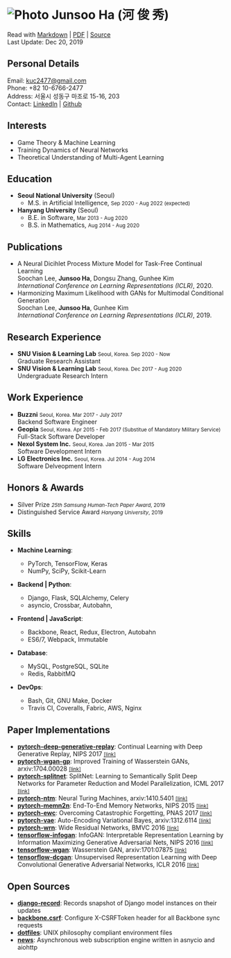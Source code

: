 ![Photo](https://en.gravatar.com/userimage/88915015/2c6d5786d2b480927676688336d80102.jpg?size=110) Junsoo Ha (河 俊 秀)  
=======================================================================================================================

Read with [Markdown](https://raw.github.com/kuc2477/resume/gh-pages/index.md) | [PDF](https://raw.github.com/kuc2477/resume/gh-pages/index.pdf) | [Source](http://github.com/kuc2477/resume)  
Last Update: Dec 20, 2019



Personal Details
---------------
Email:      kuc2477@gmail.com   
Phone:      +82 10-6766-2477  
Address:    서울시 성동구 마조로 15-16, 203  
Contact:    [LinkedIn](https://www.linkedin.com/in/junsoo-ha-769a89bb?trk=hp-identity-name) | [Github](https://github.com/kuc2477)



Interests
---------
- Game Theory & Machine Learning
- Training Dynamics of Neural Networks
- Theoretical Understanding of Multi-Agent Learning



Education
---------
* **Seoul National University** (Seoul)  
    - M.S. in Artificial Intelligence, <small>Sep 2020 - Aug 2022 (expected)</small>  
* **Hanyang University** (Seoul)  
    - B.E. in Software, <small>Mar 2013 - Aug 2020</small>  
    - B.S. in Mathematics, <small>Aug 2014 - Aug 2020</small>  



Publications
------------
* A Neural Dicihlet Process Mixture Model for Task-Free Continual Learning  
    Soochan Lee, **Junsoo Ha**, Dongsu Zhang, Gunhee Kim  
    *International Conference on Learning Representations (ICLR)*, 2020. 
* Harmonizing Maximum Likelihood with GANs for Multimodal Conditional Generation  
    Soochan Lee, **Junsoo Ha**, Gunhee Kim  
    *International Conference on Learning Representations (ICLR)*, 2019.


Research Experience
-------------------
* **SNU Vision & Learning Lab** <small>Seoul, Korea. Sep 2020 - Now</small>  
    Graduate Research Assistant
* **SNU Vision & Learning Lab** <small>Seoul, Korea. Dec 2017 - Aug 2020</small>  
    Undergraduate Research Intern


Work Experience
---------------
* **Buzzni** <small>Seoul, Korea. Mar 2017 - July 2017</small>   
    Backend Software Engineer
* **Geopia** <small>Seoul, Korea. Apr 2015 - Feb 2017 (Substitue of Mandatory Military Service)</small>  
    Full-Stack Software Developer
* **Nexol System Inc.** <small>Seoul, Korea. Jan 2015 - Mar 2015</small>  
    Software Development Intern
* **LG Electronics Inc.** <small>Seoul, Korea. Jul 2014 - Aug 2014</small>  
    Software Delveopment Intern


Honors & Awards
---------------
- Silver Prize <small>*25th Samsung Human-Tech Paper Award*, 2019</small>
- Distinguished Service Award <small>*Hanyang University*, 2019</small>



Skills
------
* **Machine Learning**: 
    - PyTorch, TensorFlow, Keras
    - NumPy, SciPy, Scikit-Learn


* **Backend | Python**: 
    - Django, Flask, SQLAlchemy, Celery
    - asyncio, Crossbar, Autobahn, 


* **Frontend | JavaScript**: 
    - Backbone, React, Redux, Electron, Autobahn
    - ES6/7, Webpack, Immutable


* **Database**: 
    - MySQL, PostgreSQL, SQLite
    - Redis, RabbitMQ


* **DevOps**:
    - Bash, Git, GNU Make, Docker
    - Travis CI, Coveralls, Fabric, AWS, Nginx



Paper Implementations
---------------------
- **[pytorch-deep-generative-replay](https://github.com/kuc2477/pytorch-deep-generative-replay)**: Continual Learning with Deep Generative Replay, NIPS 2017 [<small>[link]</small>](https://arxiv.org/abs/1705.08690)
- **[pytorch-wgan-gp](https://github.com/kuc2477/pytorch-wgan-gp)**: Improved Training of Wasserstein GANs, arxiv:1704.00028 [<small>[link]</small>](https://arxiv.org/abs/1704.00028)
- **[pytorch-splitnet](https://github.com/kuc2477/pytorch-splitnet)**: SplitNet: Learning to Semantically Split Deep Networks for Parameter Reduction and Model Parallelization, ICML 2017 [<small>[link]</small>](http://proceedings.mlr.press/v70/kim17b/kim17b.pdf)
- **[pytorch-ntm](https://github.com/kuc2477/pytorch-ntm)**: Neural Turing Machines, arxiv:1410.5401 [<small>[link]</small>](https://arxiv.org/abs/1410.5401)
- **[pytorch-memn2n](https://github.com/kuc2477/pytorch-memn2n)**: End-To-End Memory Networks, NIPS 2015 [<small>[link]</small>](https://papers.nips.cc/paper/5846-end-to-end-memory-networks.pdf)
- **[pytorch-ewc](https://github.com/kuc2477/pytorch-ewc)**: Overcoming Catastrophic Forgetting, PNAS 2017 [<small>[link]</small>](https://arxiv.org/abs/1612.00796)
- **[pytorch-vae](https://github.com/kuc2477/pytorch-vae)**: Auto-Encoding Variational Bayes, arxiv:1312.6114 [<small>[link]</small>](https://arxiv.org/abs/1312.6114)
- **[pytorch-wrn](https://github.com/kuc2477/pytorch-wrn)**: Wide Residual Networks, BMVC 2016 [<small>[link]</small>](http://www.bmva.org/bmvc/2016/papers/paper087/abstract087.pdf)
- **[tensorflow-infogan](https://github.com/kuc2477/tensorflow-infogan)**: InfoGAN: Interpretable Representation Learning by Information Maximizing Generative Adversarial Nets, NIPS 2016 [<small>[link]</small>](https://papers.nips.cc/paper/6399-infogan-interpretable-representation-learning-by-information-maximizing-generative-adversarial-nets)
- **[tensorflow-wgan](https://github.com/kuc2477/tensorflow-wgan)**: Wasserstein GAN, arxiv:1701:07875 [<small>[link]</small>](https://arxiv.org/abs/1701.07875)
- **[tensorflow-dcgan](https://github.com/kuc2477/tensorflow-dcgan)**: Unsupervised Representation Learning with Deep Convolutional Generative Adversarial Networks, ICLR 2016 [<small>[link]</small>](https://arxiv.org/abs/1511.06434)


Open Sources
------------
- **[django-record](https://github.com/kuc2477/django-record)**: Records snapshot of Django model instances on their updates
- **[backbone.csrf](https://github.com/kuc2477/backbone.csrf)**: Configure X-CSRFToken header for all Backbone sync requests
- **[dotfiles](https://github.com/kuc2477/dotfiles)**: UNIX philosophy compliant environment files
- **[news](https://github.com/kuc2477/news)**: Asynchronous web subscription engine written in asnycio and aiohttp
